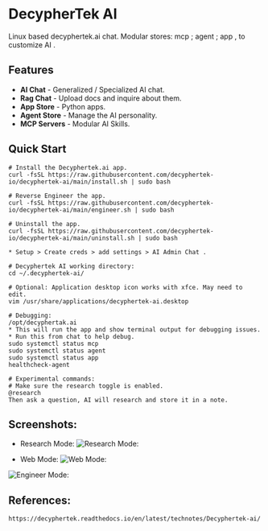 # DecypherTek AI

Linux based decyphertek.ai chat. Modular stores: mcp ; agent ; app , to customize AI . 

## Features

- **AI Chat** - Generalized / Specialized AI chat.
- **Rag Chat** - Upload docs and inquire about them. 
- **App Store** - Python apps.
- **Agent Store** - Manage the AI personality.
- **MCP Servers** - Modular AI Skills.

## Quick Start
```
# Install the Decyphertek.ai app. 
curl -fsSL https://raw.githubusercontent.com/decyphertek-io/decyphertek-ai/main/install.sh | sudo bash

# Reverse Engineer the app.
curl -fsSL https://raw.githubusercontent.com/decyphertek-io/decyphertek-ai/main/engineer.sh | sudo bash

# Uninstall the app.
curl -fsSL https://raw.githubusercontent.com/decyphertek-io/decyphertek-ai/main/uninstall.sh | sudo bash

* Setup > Create creds > add settings > AI Admin Chat . 

# Decyphertek AI working directory:
cd ~/.decyphertek-ai/

# Optional: Application desktop icon works with xfce. May need to edit.
vim /usr/share/applications/decyphertek-ai.desktop

# Debugging:
/opt/decyphertak.ai 
* This will run the app and show terminal output for debugging issues.
* Run this from chat to help debug.
sudo systemctl status mcp
sudo systemctl status agent
sudo systemctl status app
healthcheck-agent

# Experimental commands:
# Make sure the research toggle is enabled.
@research
Then ask a question, AI will research and store it in a note. 
```

Screenshots:
-----------
* Research Mode:
![Research Mode:](https://raw.githubusercontent.com/decyphertek-io/configs/main/Logos/research.png)

* Web Mode:
![Web Mode:](https://raw.githubusercontent.com/decyphertek-io/configs/main/Logos/web.png)

![Engineer Mode:](https://github.com/decyphertek-io/configs/blob/main/Logos/engineer.png)

References:
-----------
```
https://decyphertek.readthedocs.io/en/latest/technotes/Decyphertek-ai/
```
